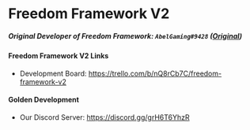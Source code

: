 # Freedom Framework V2
##### Original Developer of Freedom Framework: `AbelGaming#9428` ([Original](https://github.com/Abel-Gaming/Freedom-Framework))



#### Freedom Framework V2 Links
- Development Board: https://trello.com/b/nQ8rCb7C/freedom-framework-v2



#### Golden Development
- Our Discord Server: https://discord.gg/grH6T6YhzR

